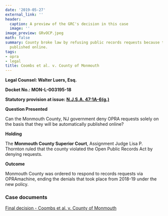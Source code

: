 ```yaml
---
date: '2019-05-27'
external_link: ''
header:
  caption: A preview of the GRC's decision in this case
  image: ''
image_preview: GRvOCP.jpeg
math: false
summary: County broke law by refusing public records requests because they would be
  published online.
tags:
- opra
- legal
title: Coombs et al. v. County of Monmouth
---
```

**Legal Counsel: Walter Luers, Esq.** 

**Docket No.: MON-L-003195-18**

**Statutory provision at issue: [N.J.S.A. 47:1A-6(g.) ](https://law.justia.com/codes/new-jersey/2017/title-47/section-47-1a-6/)**

**Question Presented**

Can the Monmouth County, NJ government deny OPRA requests solely on the basis that they will be automatically published online?

**Holding**

The **Monmouth County Superior Court**, Assignment Judge Lisa P. Thornton ruled that the county violated the Open Public Records Act by denying requests. 



**Outcome**

Monmouth County was ordered to respond to records requests via OPRAmachine, ending the denials that took place from 2018-19 under the new policy.

### Case documents

[Final decision - Coombs et al. v. County of Monmouth](/files/Coombsruling.pdf)
